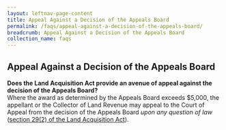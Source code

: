 ```yaml
---
layout: leftnav-page-content
title: Appeal Against a Decision of the Appeals Board
permalink: /faqs/appeal-against-a-decision-of-the-appeals-board/
breadcrumb: Appeal Against a Decision of the Appeals Board
collection_name: faqs
---
```


Appeal Against a Decision of the Appeals Board
---
**Does the Land Acquisition Act provide an avenue of appeal against the decision of the Appeals Board?**
<br>
Where the award as determined by the Appeals Board exceeds $5,000, the appellant or the Collector of Land Revenue may appeal to the Court of Appeal from the decision of the Appeals Board *upon any question of law* ([section 29(2) of the Land Acquisition Act](https://sso.agc.gov.sg/Act/LAA1966?ProvIds=pr29-#pr29-)).
